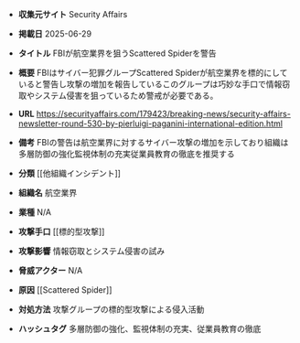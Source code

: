 - **収集元サイト**
Security Affairs

- **掲載日**
2025-06-29

- **タイトル**
FBIが航空業界を狙うScattered Spiderを警告

- **概要**
FBIはサイバー犯罪グループScattered Spiderが航空業界を標的にしていると警告し攻撃の増加を報告しているこのグループは巧妙な手口で情報窃取やシステム侵害を狙っているため警戒が必要である。

- **URL**
https://securityaffairs.com/179423/breaking-news/security-affairs-newsletter-round-530-by-pierluigi-paganini-international-edition.html

- **備考**
FBIの警告は航空業界に対するサイバー攻撃の増加を示しており組織は多層防御の強化監視体制の充実従業員教育の徹底を推奨する

- **分類**
[[他組織インシデント]]

- **組織名**
航空業界

- **業種**
N/A

- **攻撃手口**
[[標的型攻撃]]

- **攻撃影響**
情報窃取とシステム侵害の試み

- **脅威アクター**
N/A

- **原因**
[[Scattered Spider]]

- **対処方法**
攻撃グループの標的型攻撃による侵入活動

- **ハッシュタグ**
多層防御の強化、監視体制の充実、従業員教育の徹底
